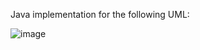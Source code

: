 Java implementation for the following UML:   

![image](https://github.com/user-attachments/assets/127fbb85-7ef7-4468-8f5e-a7ea6e5be9e6)
